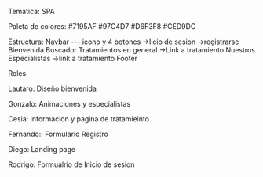 Tematica: SPA

Paleta de colores: #7195AF #97C4D7 #D6F3F8 #CED9DC

Estructura:
  Navbar --- icono y 4 botones
   ->Iicio de sesion
   ->registrarse
  Bienvenida
  Buscador
  Tratamientos en general
    ->Link a tratamiento
  Nuestros Especialistas
   ->link a tratamiento
  Footer

Roles:

Lautaro: Diseño bienvenida

Gonzalo: Animaciones y especialistas

Cesia: informacion y pagina de tratamieinto

Fernando:: Formulario Registro

Diego: Landing page

Rodrigo: Formualrio de Inicio de sesion
